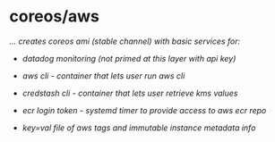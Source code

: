 # coreos/aws

_... creates coreos ami (stable channel) with basic services for:_

* _datadog monitoring (not primed at this layer with api key)_

* _aws cli - container that lets user run aws cli_

* _credstash cli - container that lets user retrieve kms values_

* _ecr login token - systemd timer to provide access to aws ecr repo_

* _key=val file of aws tags and immutable instance metadata info_
